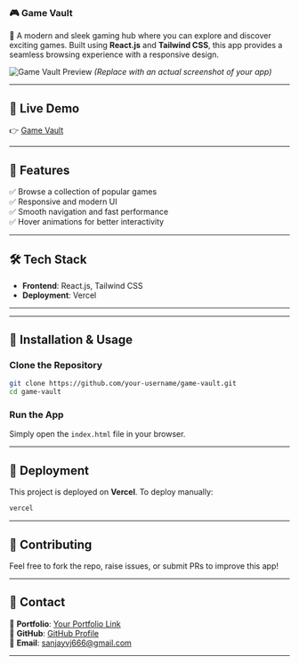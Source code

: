 ### **🎮 Game Vault**  

🚀 A modern and sleek gaming hub where you can explore and discover exciting games. Built using **React.js** and **Tailwind CSS**, this app provides a seamless browsing experience with a responsive design.

![Game Vault Preview](https://your-image-link.com) *(Replace with an actual screenshot of your app)*

---  

## **🔗 Live Demo**  
👉 [Game Vault](https://game-vault-app.vercel.app/)  

---

## **📌 Features**  
✅ Browse a collection of popular games  
✅ Responsive and modern UI  
✅ Smooth navigation and fast performance  
✅ Hover animations for better interactivity    

---

## **🛠️ Tech Stack**  
- **Frontend**: React.js, Tailwind CSS  
- **Deployment**: Vercel  

---

---

## **💾 Installation & Usage**  
### **Clone the Repository**  
```bash
git clone https://github.com/your-username/game-vault.git
cd game-vault
```
### **Run the App**  
Simply open the `index.html` file in your browser.

---

## **🚀 Deployment**  
This project is deployed on **Vercel**. To deploy manually:  
```bash
vercel
```

---

## **🤝 Contributing**  
Feel free to fork the repo, raise issues, or submit PRs to improve this app!  

---

## **📩 Contact**  
💼 **Portfolio**: [Your Portfolio Link](https://sanjay6911.github.io/portfolio/#)  
🔦 **GitHub**: [GitHub Profile](https://github.com/sanjayh06)  
📧 **Email**: sanjayvj666@gmail.com  

---
